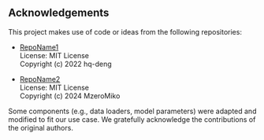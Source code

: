 ## Acknowledgements

This project makes use of code or ideas from the following repositories:

- [RepoName1]((https://github.com/hq-deng/RD4AD/tree/main))  
  License: MIT License  
  Copyright (c) 2022 hq-deng 

- [RepoName2]((https://github.com/MzeroMiko/VMamba))  
  License: MIT License  
  Copyright (c) 2024 MzeroMiko

Some components (e.g., data loaders, model parameters) were adapted and
modified to fit our use case. We gratefully acknowledge the contributions
of the original authors.
